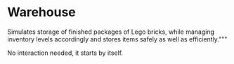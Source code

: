 # Warehouse

Simulates storage of finished packages of Lego bricks, while managing inventory levels accordingly and stores items safely as well as efficiently."""

No interaction needed, it starts by itself.
